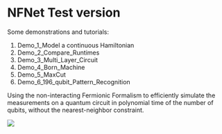 # NFNet Test version

Some demonstrations and tutorials:
1. Demo_1_Model a continuous Hamiltonian
2. Demo_2_Compare_Runtimes
3. Demo_3_Multi_Layer_Circuit
4. Demo_4_Born_Machine
5. Demo_5_MaxCut
6. Demo_6_196_qubit_Pattern_Recognition

Using the non-interacting Fermionic Formalism to efficiently simulate the measurements on a quantum circuit in polynomial time of the number of qubits, without the nearest-neighbor constraint.  


<html lang="en">
<img src="https://latex.codecogs.com/gif.latex?  "/>
</html>
